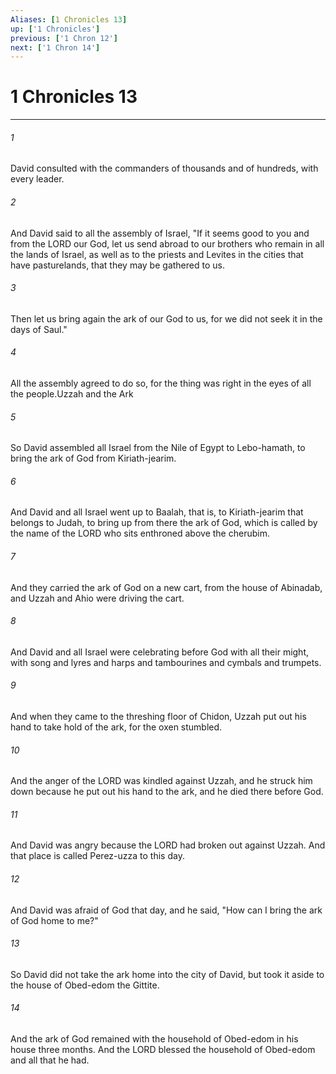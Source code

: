 ```yaml
---
Aliases: [1 Chronicles 13]
up: ['1 Chronicles']
previous: ['1 Chron 12']
next: ['1 Chron 14']
---
```

# 1 Chronicles 13
***



###### 1 
David consulted with the commanders of thousands and of hundreds, with every leader. 

###### 2 
And David said to all the assembly of Israel, "If it seems good to you and from the LORD our God, let us send abroad to our brothers who remain in all the lands of Israel, as well as to the priests and Levites in the cities that have pasturelands, that they may be gathered to us. 

###### 3 
Then let us bring again the ark of our God to us, for we did not seek it in the days of Saul." 

###### 4 
All the assembly agreed to do so, for the thing was right in the eyes of all the people.Uzzah and the Ark 

###### 5 
So David assembled all Israel from the Nile of Egypt to Lebo-hamath, to bring the ark of God from Kiriath-jearim. 

###### 6 
And David and all Israel went up to Baalah, that is, to Kiriath-jearim that belongs to Judah, to bring up from there the ark of God, which is called by the name of the LORD who sits enthroned above the cherubim. 

###### 7 
And they carried the ark of God on a new cart, from the house of Abinadab, and Uzzah and Ahio were driving the cart. 

###### 8 
And David and all Israel were celebrating before God with all their might, with song and lyres and harps and tambourines and cymbals and trumpets. 

###### 9 
And when they came to the threshing floor of Chidon, Uzzah put out his hand to take hold of the ark, for the oxen stumbled. 

###### 10 
And the anger of the LORD was kindled against Uzzah, and he struck him down because he put out his hand to the ark, and he died there before God. 

###### 11 
And David was angry because the LORD had broken out against Uzzah. And that place is called Perez-uzza to this day. 

###### 12 
And David was afraid of God that day, and he said, "How can I bring the ark of God home to me?" 

###### 13 
So David did not take the ark home into the city of David, but took it aside to the house of Obed-edom the Gittite. 

###### 14 
And the ark of God remained with the household of Obed-edom in his house three months. And the LORD blessed the household of Obed-edom and all that he had.
